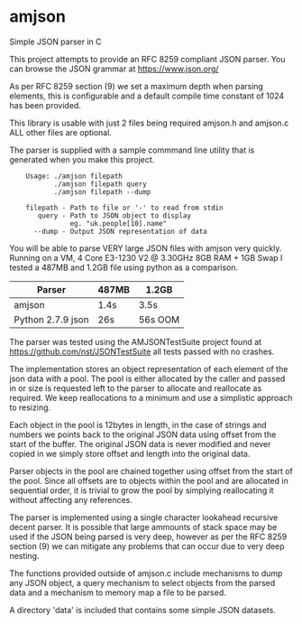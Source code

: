 # amjson
Simple JSON parser in C

This project attempts to provide an RFC 8259 compliant JSON parser.
You can browse the JSON grammar at https://www.json.org/

As per RFC 8259 section (9) we set a maximum depth when parsing 
elements, this is configurable and a default compile time constant 
of 1024 has been provided.

This library is usable with just 2 files being required amjson.h and 
amjson.c ALL other files are optional.

The parser is supplied with a sample commmand line utility that
is generated when you make this project.

```
    Usage: ./amjson filepath
           ./amjson filepath query
           ./amjson filepath --dump

    filepath - Path to file or '-' to read from stdin
       query - Path to JSON object to display
       	       eg. "uk.people[10].name"
      --dump - Output JSON representation of data
```

You will be able to parse VERY large JSON files with amjson very
quickly. Running on a VM, 4 Core E3-1230 V2 @ 3.30GHz 8GB
RAM + 1GB Swap I tested a 487MB and 1.2GB file using python as
a comparison.

| Parser            | 487MB | 1.2GB   |
| ----------------- | ----- | ------- |
| amjson            | 1.4s  | 3.5s    |
| Python 2.7.9 json | 26s   | 56s OOM |

The parser was tested using the AMJSONTestSuite project found at
https://github.com/nst/JSONTestSuite all tests passed with no
crashes.

The implementation stores an object representation of each element
of the json data with a pool. The pool is either allocated by the
caller and passed in or size is requested left to the parser to
allocate and reallocate as required. We keep reallocations to a
minimum and use a simplistic approach to resizing.

Each object in the pool is 12bytes in length, in the case of strings
and numbers we points back to the original JSON data using offset
from the start of the buffer. The original JSON data is never
modified and never copied in we simply store offset and length into
the original data.

Parser objects in the pool are chained together using offset from
the start of the pool. Since all offsets are to objects within the
pool and are allocated in sequential order, it is trivial to grow
the pool by simplying reallocating it without affecting any
references.

The parser is implemented using a single character lookahead
recursive decent parser. It is possible that large ammounts of
stack space may be used if the JSON being parsed is very deep,
however as per the RFC 8259 section (9) we can mitigate any
problems that can occur due to very deep nesting.

The functions provided outside of amjson.c include mechanisms to
dump any JSON object, a query mechanism to select objects from
the parsed data and a mechanism to memory map a file to be parsed.

A directory 'data' is included that contains some simple JSON
datasets.

